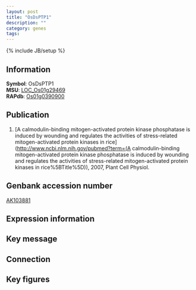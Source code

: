```yaml
---
layout: post
title: "OsDsPTP1"
description: ""
category: genes
tags: 
---
```

{% include JB/setup %}

## Information
__Symbol__: OsDsPTP1  
__MSU__: [LOC_Os01g29469](http://rice.plantbiology.msu.edu/cgi-bin/ORF_infopage.cgi?orf=LOC_Os01g29469)  
__RAPdb__: [Os01g0390900](http://rapdb.dna.affrc.go.jp/viewer/gbrowse_details/irgsp1?name=Os01g0390900)  

## Publication
1. [A calmodulin-binding mitogen-activated protein kinase phosphatase is induced by wounding and regulates the activities of stress-related mitogen-activated protein kinases in rice](http://www.ncbi.nlm.nih.gov/pubmed?term=(A calmodulin-binding mitogen-activated protein kinase phosphatase is induced by wounding and regulates the activities of stress-related mitogen-activated protein kinases in rice%5BTitle%5D)), 2007, Plant Cell Physiol.

## Genbank accession number
[AK103881](http://www.ncbi.nlm.nih.gov/nuccore/AK103881)

## Expression information

## Key message

## Connection

## Key figures


